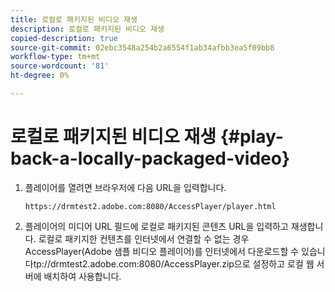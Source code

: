 ```yaml
---
title: 로컬로 패키지된 비디오 재생
description: 로컬로 패키지된 비디오 재생
copied-description: true
source-git-commit: 02ebc3548a254b2a6554f1ab34afbb3ea5f09bb8
workflow-type: tm+mt
source-wordcount: '81'
ht-degree: 0%

---
```


# 로컬로 패키지된 비디오 재생 {#play-back-a-locally-packaged-video}

1. 플레이어를 열려면 브라우저에 다음 URL을 입력합니다.

   ```
   https://drmtest2.adobe.com:8080/AccessPlayer/player.html
   ```

1. 플레이어의 미디어 URL 필드에 로컬로 패키지된 콘텐츠 URL을 입력하고 재생합니다.
로컬로 패키지한 컨텐츠를 인터넷에서 연결할 수 없는 경우 AccessPlayer(Adobe 샘플 비디오 플레이어)를 인터넷에서 다운로드할 수 있습니다<span></span>tp://drmtest2.adobe.com:8080/AccessPlayer.zip으로 설정하고 로컬 웹 서버에 배치하여 사용합니다.
